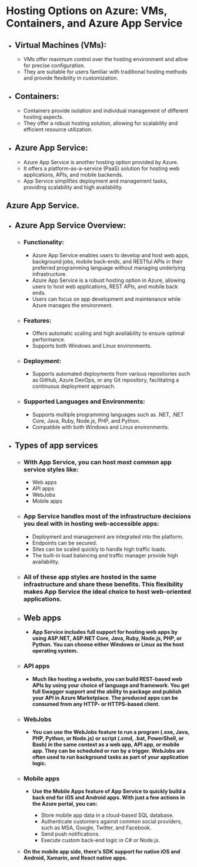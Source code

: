 # Hosting Options on Azure: VMs, Containers, and Azure App Service

- ## Virtual Machines (VMs):
  - VMs offer maximum control over the hosting environment and allow for precise configuration.
  - They are suitable for users familiar with traditional hosting methods and provide flexibility in customization.

- ## Containers:
  - Containers provide isolation and individual management of different hosting aspects.
  - They offer a robust hosting solution, allowing for scalability and efficient resource utilization.

- ## Azure App Service:
  - Azure App Service is another hosting option provided by Azure.
  - It offers a platform-as-a-service (PaaS) solution for hosting web applications, APIs, and mobile backends.
  - App Service simplifies deployment and management tasks, providing scalability and high availability.

## Azure App Service.
- ## Azure App Service Overview:

  - ### Functionality:
    - Azure App Service enables users to develop and host web apps, background jobs, mobile back-ends, and RESTful APIs in their preferred programming language without managing underlying infrastructure.
    - Azure App Service is a robust hosting option in Azure, allowing users to host web applications, REST APIs, and mobile back ends.
    - Users can focus on app development and maintenance while Azure manages the environment.


  - ### Features:
    - Offers automatic scaling and high availability to ensure optimal performance.
    - Supports both Windows and Linux environments.

  - ### Deployment:
    - Supports automated deployments from various repositories such as GitHub, Azure DevOps, or any Git repository, facilitating a continuous deployment approach.

  - ### Supported Languages and Environments:
    - Supports multiple programming languages such as .NET, .NET Core, Java, Ruby, Node.js, PHP, and Python.
    - Compatible with both Windows and Linux environments.


- ## Types of app services
    - ### With App Service, you can host most common app service styles like:

        - Web apps
        - API apps
        - WebJobs
        - Mobile apps
    - ### App Service handles most of the infrastructure decisions you deal with in hosting web-accessible apps:

        - Deployment and management are integrated into the platform.
        - Endpoints can be secured.
        - Sites can be scaled quickly to handle high traffic loads.
        - The built-in load balancing and traffic manager provide high availability.

    - ### All of these app styles are hosted in the same infrastructure and share these benefits. This flexibility makes App Service the ideal choice to host web-oriented applications.

    - ## Web apps
        - **App Service includes full support for hosting web apps by using ASP.NET, ASP.NET Core, Java, Ruby, Node.js, PHP, or Python. You can choose either Windows or Linux as the host operating system.**

    - ### API apps
        - **Much like hosting a website, you can build REST-based web APIs by using your choice of language and framework. You get full Swagger support and the ability to package and publish your API in Azure Marketplace. The produced apps can be consumed from any HTTP- or HTTPS-based client.**

    - ### WebJobs
        - **You can use the WebJobs feature to run a program (.exe, Java, PHP, Python, or Node.js) or script (.cmd, .bat, PowerShell, or Bash) in the same context as a web app, API app, or mobile app. They can be scheduled or run by a trigger. WebJobs are often used to run background tasks as part of your application logic.**

    - ### Mobile apps
        - **Use the Mobile Apps feature of App Service to quickly build a back end for iOS and Android apps. With just a few actions in the Azure portal, you can:**

            - Store mobile app data in a cloud-based SQL database.
            - Authenticate customers against common social providers, such as MSA, Google, Twitter, and Facebook.
            - Send push notifications.
            - Execute custom back-end logic in C# or Node.js.

    - **On the mobile app side, there's SDK support for native iOS and Android, Xamarin, and React native apps.**

